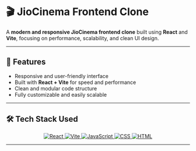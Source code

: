 # 🎬 JioCinema Frontend Clone

A **modern and responsive JioCinema frontend clone** built using **React** and **Vite**, focusing on performance, scalability, and clean UI design.

---

## 🚀 Features
- Responsive and user-friendly interface  
- Built with **React + Vite** for speed and performance  
- Clean and modular code structure  
- Fully customizable and easily scalable  

---

## 🛠 Tech Stack Used

<p align="center">
  <a href="https://reactjs.org/">
    <img src="https://img.shields.io/badge/React-18.0-61DAFB?style=for-the-badge&logo=react&logoColor=white" alt="React" />
  </a>
  <a href="https://vitejs.dev/">
    <img src="https://img.shields.io/badge/Vite-Build-646CFF?style=for-the-badge&logo=vite&logoColor=white" alt="Vite" />
  </a>
  <a href="https://developer.mozilla.org/en-US/docs/Web/JavaScript">
    <img src="https://img.shields.io/badge/JavaScript-ES6+-F7DF1E?style=for-the-badge&logo=javascript&logoColor=black" alt="JavaScript" />
  </a>
  <a href="https://developer.mozilla.org/en-US/docs/Web/CSS">
    <img src="https://img.shields.io/badge/CSS3-Styling-1572B6?style=for-the-badge&logo=css3&logoColor=white" alt="CSS" />
  </a>
  <a href="https://developer.mozilla.org/en-US/docs/Web/HTML">
    <img src="https://img.shields.io/badge/HTML5-Markup-E34F26?style=for-the-badge&logo=html5&logoColor=white" alt="HTML" />
  </a>
</p>

---
